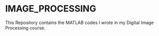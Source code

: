 # IMAGE_PROCESSING
This Repository contains the MATLAB codes I wrote in my Digital Image Processing course.
